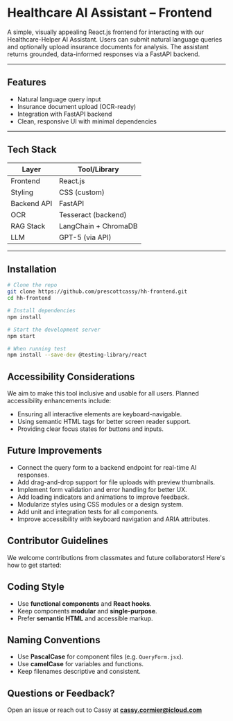 # Healthcare AI Assistant – Frontend

A simple, visually appealing React.js frontend for interacting with our Healthcare-Helper AI Assistant. Users can submit natural language queries and optionally upload insurance documents for analysis. The assistant returns grounded, data-informed responses via a FastAPI backend.

---

## Features

- Natural language query input
- Insurance document upload (OCR-ready)
- Integration with FastAPI backend
- Clean, responsive UI with minimal dependencies

---

## Tech Stack

| Layer       | Tool/Library         |
|-------------|----------------------|
| Frontend    | React.js             |
| Styling     | CSS (custom)         |
| Backend API | FastAPI              |
| OCR         | Tesseract (backend)  |
| RAG Stack   | LangChain + ChromaDB |
| LLM         | GPT-5 (via API)      |

---

## Installation

```bash
# Clone the repo
git clone https://github.com/prescottcassy/hh-frontend.git
cd hh-frontend

# Install dependencies
npm install

# Start the development server
npm start

# When running test
npm install --save-dev @testing-library/react
```

## Accessibility Considerations

We aim to make this tool inclusive and usable for all users. Planned accessibility enhancements include:

- Ensuring all interactive elements are keyboard-navigable.
- Using semantic HTML tags for better screen reader support.
- Providing clear focus states for buttons and inputs.

## Future Improvements

- Connect the query form to a backend endpoint for real-time AI responses.
- Add drag-and-drop support for file uploads with preview thumbnails.
- Implement form validation and error handling for better UX.
- Add loading indicators and animations to improve feedback.
- Modularize styles using CSS modules or a design system.
- Add unit and integration tests for all components.
- Improve accessibility with keyboard navigation and ARIA attributes.

## Contributor Guidelines

We welcome contributions from classmates and future collaborators! Here's how to get started:

## Coding Style
- Use **functional components** and **React hooks**.
- Keep components **modular** and **single-purpose**.
- Prefer **semantic HTML** and accessible markup.

## Naming Conventions
- Use **PascalCase** for component files (e.g. `QueryForm.jsx`).
- Use **camelCase** for variables and functions.
- Keep filenames descriptive and consistent.

## Questions or Feedback?
Open an issue or reach out to Cassy at **cassy.cormier@icloud.com**